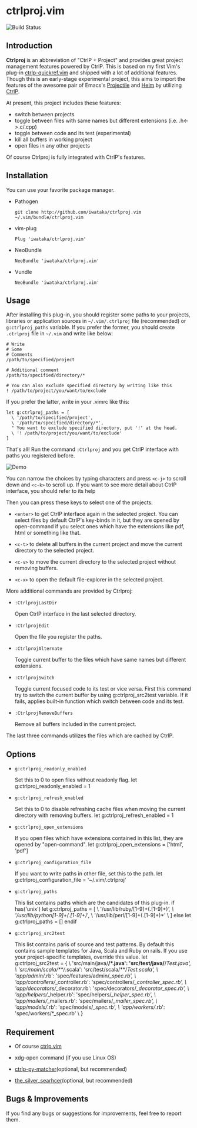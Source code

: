 # ctrlproj.vim

![Build Status](https://travis-ci.org/iwataka/ctrlproj.vim.svg?branch=master)

## Introduction

**Ctrlproj** is an abbreviation of "CtrlP + Project" and provides great project
management features powered by CtrlP. This is based on my first Vim's plug-in
[ctrlp-quickref.vim](https://github.com/iwataka/ctrlp-quickref.vim) and shipped
with a lot of additional features. Though this is an early-stage experimental
project, this aims to import the features of the awesome pair of Emacs's
[Projectile](https://github.com/bbatsov/projectile) and
[Helm](https://github.com/emacs-helm/helm) by utilizing
[CtrlP](https://github.com/ctrlpvim/ctrlp.vim).

At present, this project includes these features:

+ switch between projects
+ toggle between files with same names but different extensions (i.e.
  .h<->.c/.cpp)
+ toggle between code and its test (experimental)
+ kill all buffers in working project
+ open files in any other projects

Of course Ctrlproj is fully integrated with CtrlP's features.

## Installation

You can use your favorite package manager.

+ Pathogen

  ```
  git clone http://github.com/iwataka/ctrlproj.vim ~/.vim/bundle/ctrlproj.vim
  ```

+ vim-plug

  ```vim
  Plug 'iwataka/ctrlproj.vim'
  ```

+ NeoBundle

  ```vim
  NeoBundle 'iwataka/ctrlproj.vim'
  ```

+ Vundle

  ```vim
  NeoBundle 'iwataka/ctrlproj.vim'
  ```

## Usage

After installing this plug-in, you should register some paths to your projects,
libraries or application sources in `~/.vim/.ctrlproj` file (recommended) or
`g:ctrlproj_paths` variable. If you prefer the former, you should create `.ctrlproj`
file in `~/.vim` and write like below:

  ```
  # Write
  # Some
  # Comments
  /path/to/specified/project

  # Additional comment
  /path/to/specified/directory/*

  # You can also exclude specified directory by writing like this
  ! /path/to/project/you/want/to/exclude
  ```

If you prefer the latter, write in your .vimrc like this:

  ```
  let g:ctrlproj_paths = [
    \ '/path/to/specified/project',
    \ '/path/to/specified/directory/*',
    " You want to exclude specified directory, put '!' at the head.
    \ '! /path/to/project/you/want/to/exclude'
  ]
  ```

That's all!
Run the command `:Ctrlproj` and you get CtrlP interface with paths you registered
before.

![Demo](https://github.com/iwataka/images/blob/master/Ctrlproj.png)

You can narrow the choices by typing characters and press `<c-j>` to scroll
down and `<c-k>` to scroll up. If you want to see more detail about CtrlP
interface, you should refer to its help

Then you can press these keys to select one of the projects:

+ `<enter>` to get CtrlP interface again in the selected project.  You can
  select files by default CtrlP's key-binds in it, but they are opened by
  open-command if you select ones which have the extensions like pdf, html or
  something like that.

+ `<c-t>` to delete all buffers in the current project and move the current
  directory to the selected project.

+ `<c-v>` to move the current directory to the selected project without removing
  buffers.

+ `<c-x>` to open the default file-explorer in the selected project.

More additional commands are provided by Ctrlproj:

+ `:CtrlprojLastDir`

  Open CtrlP interface in the last selected directory.

+ `:CtrlprojEdit`

  Open the file you register the paths.

+ `:CtrlprojAlternate`

  Toggle current buffer to the files which have same names but different
  extensions.

+ `:CtrlprojSwitch`

  Toggle current focused code to its test or vice versa. First this command try
  to switch the current buffer by using g:ctrlproj_src2test variable. If it
  fails, applies built-in function which switch between code and its test.

+ `:CtrlprojRemoveBuffers`

  Remove all buffers included in the current project.

The last three commands utilizes the files which are cached by CtrlP.

## Options

+ `g:ctrlproj_readonly_enabled`

  Set this to 0 to open files without readonly flag.
    let g:ctrlproj_readonly_enabled = 1

+ `g:ctrlproj_refresh_enabled`

  Set this to 0 to disable refreshing cache files when moving the current
  directory with removing buffers.
    let g:ctrlproj_refresh_enabled = 1

+ `g:ctrlproj_open_extensions`

  If you open files which have extensions contained in this list, they are
  opened by "open-command".
    let g:ctrlproj_open_extensions = ['html', 'pdf']

+ `g:ctrlproj_configuration_file`

  If you want to write paths in other file, set this to the path.
    let g:ctrlproj_configuration_file = '~/.vim/.ctrlproj'

+ `g:ctrlproj_paths`

  This list contains paths which are the candidates of this plug-in.
    if has('unix')
      let g:ctrlproj_paths = [
        \ '/usr/lib/ruby/[1-9]\+\(\.[1-9]\+\)*',
        \ '/usr/lib/python[1-9]\+\(\.[1-9]\+\)*',
        \ '/usr/lib/perl/[1-9]\+\(\.[1-9]\+\)*'
        \ ]
    else
      let g:ctrlproj_paths = []
    endif

+ `g:ctrlproj_src2test`

  This list contains paris of source and test patterns. By default this contains
  sample templates for Java, Scala and Ruby on rails. If you use your
  project-specific templates, override this value.
    let g:ctrlproj_src2test = {
      \ 'src/main/java/**/*.java': 'src/test/java/**/*Test.java',
      \ 'src/main/scala/**/*.scala': 'src/test/scala/**/*Test.scala',
      \ 'app/admin/*.rb': 'spec/features/admin/*_spec.rb',
      \ 'app/controllers/*_controller.rb': 'spec/controllers/*_controller_spec.rb',
      \ 'app/decorators/*_decorator.rb': 'spec/decorators/*_decorator_spec.rb',
      \ 'app/helpers/*_helper.rb': 'spec/helpers/*_helper_spec.rb',
      \ 'app/mailers/*_mailers.rb': 'spec/mailers/*_mailer_spec.rb',
      \ 'app/models/*.rb': 'spec/models/*_spec.rb',
      \ 'app/workers/*.rb': 'spec/workers/*_spec.rb'
      \ }

## Requirement

+ Of course [ctrlp.vim](https://github.com/kien/ctrlp.vim)

+ xdg-open command (if you use Linux OS)

+ [ctrlp-py-matcher](https://github.com/FelikZ/ctrlp-py-matcher)(optional, but
  recommended)

+ [the_silver_searhcer](https://github.com/ggreer/the_silver_searcher)(optional,
  but recommended)

## Bugs & Improvements

If you find any bugs or suggestions for improvements, feel free to report them.
